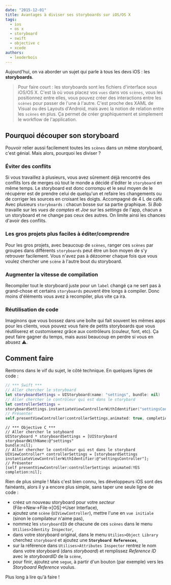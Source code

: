 ```yaml
---
date: "2015-12-01"
title: Avantages à diviser ses storyboards sur iOS/OS X
tags:
  - ios
  - os x
  - storyboard
  - swift
  - objective c
  - xcode
authors:
  - leoderbois
---
```

Aujourd'hui, on va aborder un sujet qui parle à tous les devs iOS : les
**storyboards**.

>Pour faire court :  les storyboards sont les fichiers d'interface sous iOS/OS X.
C'est là où vous placez vos `vues` dans vos `scènes`, vous les positionnez
entre elles, vous pouvez créer des interactions entre les `scènes` pour passer
de l'une à l'autre. C'est proche des XAML de Visual ou des Layouts d'Android,
mais avec la notion de relation entre les `scènes` en plus. Ça permet de créer
graphiquement et simplement le workflow de l'application.

## Pourquoi découper son storyboard

Pouvoir relier aussi facilement toutes les `scènes` dans un même storyboard,
c'est génial. Mais alors, pourquoi les diviser ?

### Éviter des conflits

Si vous travaillez à plusieurs, vous avez sûrement déjà rencontré des
conflits lors de merges où tout le monde a décidé d'éditer le `storyboard` en
même temps. Le storyboard est donc corrompu et le seul moyen de le récupérer
est de prendre celui de quelqu'un et refaire les changements ou de corriger les
sources en croisant les doigts. Accompagné de 4 L de café.  
Avec plusieurs `storyboards` : chacun bosse sur sa partie graphique. Si *Bob*
travaille sur les *vues de comptes* et *Joe* sur les *settings* de l'app,
chacun a un storyboard et ne change pas ceux des autres. On limite ainsi les chances d'avoir des conflits.

### Les gros projets plus faciles à éditer/comprendre

Pour les gros projets, avec beaucoup de `scènes`, ranger ces `scènes` par
groupes dans différents `storyboards` peut être un bon moyen de s'y retrouver
facilement. Vous n'avez pas à dézoomer  chaque fois que vous voulez chercher
une `scène` à l'autre bout du storyboard.

### Augmenter la vitesse de compilation

Recompiler tout le storyboard juste pour un `label` changé ça ne sert pas à
grand-chose et certains `storyboards` peuvent être longs à compiler. Donc moins
d'éléments vous avez à recompiler, plus vite ça ira.

### Réutilisation de code

Imaginons que vous bossez dans une boîte qui fait souvent les mêmes apps
pour les clients, vous pouvez vous faire de petits storyboards que vous
réutiliserez et customiserez grâce aux contrôleurs (couleur, font, etc). Ça peut
faire gagner du temps, mais aussi beaucoup en perdre si vous en abusez ⚠️.

## Comment faire

Rentrons dans le vif du sujet, le côté technique. En quelques lignes de code :

```swift
// *** Swift ***
// Aller chercher le storyboard
let storyboardSettings = UIStoryboard(name: "settings", bundle: nil)
// Aller chercher le contrôleur qui est dans le storybard
let controllerSettings =
storyboardSettings.instantiateViewControllerWithIdentifier("settingsController")
// Présenter
self.presentViewController(controllerSettings,animated: true, completion: nil)
```

```objc
// *** Objective C ***
// Aller chercher le sotyboard
UIStoryboard * storyboardSettings = [UIStoryboard storyboardWithName:@"settings"
bundle:nil];
// Aller chercher le contrôleur qui est dans le storybard
UIViewController* controllerSettings = [storyboardSettings
instantiateViewControllerWithIdentifier:@"settingsController"];
// Présenter
[self presentViewController:controllerSettings animated:YES completion:nil];
```

Rien de plus simple ! Mais c'est bien connu, les développeurs iOS sont des
fainéants, alors il y a encore plus simple, sans taper une seule ligne de code :

- créez un nouveau storyboard pour votre *secteur*
(File→New→File→[OS]→User Interface),
- ajoutez une `scène` (`UIViewController`), mettre l'une en `vue initiale`
(sinon le compilateur n'aime pas),
- nommez les `storyboardID` de chacune de ces `scènes` dans le menu
`Utilies>Identity Inspector`,
- dans votre storyboard original, dans le menu `Utilies>Object Library` cherchez
`storyboard` et ajoutez une **`Storyboard References`**,
- sur la référence dans `Utilises>Attributes Inspector` rentrez le nom dans
votre storyboard (dans *storyboard*) et remplissez *Reference ID* avec le
*storyboardID* de la `scène`,
- pour finir, ajoutez une `segue`, à partir d'un bouton (par exemple) vers les
*Storyboard Reference* voulus.

Plus long à lire qu'à faire !
